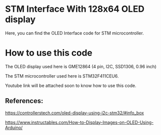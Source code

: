 # STM Interface With 128x64 OLED display
Here, you can find the OLED Interface code for STM microcontroller. 

# How to use this code

The OLED display used here is GME12864 (4 pin, I2C, SSD1306, 0.96 inch)

The STM microcontroller used here is STM32F411CEU6.

Youtube link will be attached soon to know how to use this code.

## References:

https://controllerstech.com/oled-display-using-i2c-stm32/#info_box

https://www.instructables.com/How-to-Display-Images-on-OLED-Using-Arduino/
